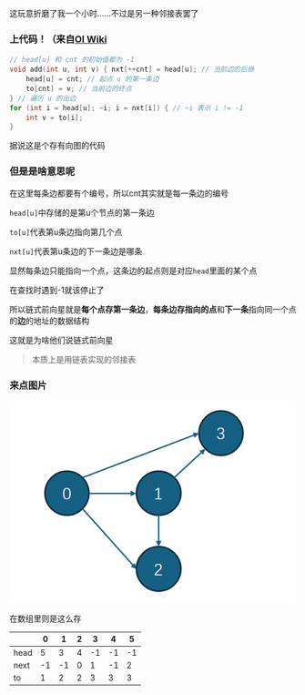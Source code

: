 这玩意折磨了我一个小时……不过是另一种邻接表罢了

### 上代码！（来自[OI Wiki](https://oi-wiki.org/graph/save/#%E9%93%BE%E5%BC%8F%E5%89%8D%E5%90%91%E6%98%9F)
```C++
// head[u] 和 cnt 的初始值都为 -1 
void add(int u, int v) { nxt[++cnt] = head[u]; // 当前边的后继 
    head[u] = cnt; // 起点 u 的第一条边 
    to[cnt] = v; // 当前边的终点 
} // 遍历 u 的出边 
for (int i = head[u]; ~i; i = nxt[i]) { // ~i 表示 i != -1 
    int v = to[i]; 
}
```

据说这是个存有向图的代码
### 但是是啥意思呢

在这里每条边都要有个编号，所以cnt其实就是每一条边的编号

`head[u]`中存储的是第u个节点的第一条边

`to[u]`代表第u条边指向第几个点

`nxt[u]`代表第u条边的下一条边是哪条

显然每条边只能指向一个点，这条边的起点则是对应`head`里面的某个点

在查找时遇到-1就该停止了

所以链式前向星就是**每个点存第一条边**，**每条边存指向的点**和**下一条**指向同一个点的**边**的地址的数据结构

这就是为啥他们说链式前向星
>本质上是用链表实现的邻接表


### 来点图片
![一个图](../images/一个图.png)

在数组里则是这么存

|      | 0   | 1   | 2   | 3   | 4   | 5   |
| ---- | --- | --- | --- | --- | --- | --- |
| head | 5   | 3   | 4   | -1  | -1  | -1  |
| next | -1  | -1  | 0   | 1   | -1  | 2   |
| to   | 1   | 2   | 2   | 3   | 3   | 3   |
